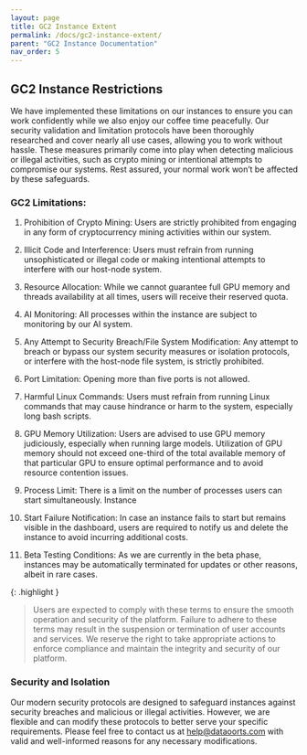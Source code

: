 ```yaml
---
layout: page
title: GC2 Instance Extent
permalink: /docs/gc2-instance-extent/
parent: "GC2 Instance Documentation"
nav_order: 5
---
```


## GC2 Instance Restrictions
We have implemented these limitations on our instances to ensure you can work confidently while we also enjoy our coffee time peacefully. Our security validation and limitation protocols have been thoroughly researched and cover nearly all use cases, allowing you to work without hassle. These measures primarily come into play when detecting malicious or illegal activities, such as crypto mining or intentional attempts to compromise our systems. Rest assured, your normal work won’t be affected by these safeguards.

### GC2 Limitations:
1. Prohibition of Crypto Mining: Users are strictly prohibited from engaging in any form of cryptocurrency mining activities within our system.

2. Illicit Code and Interference: Users must refrain from running unsophisticated or illegal code or making intentional attempts to interfere with our host-node system.

3. Resource Allocation: While we cannot guarantee full GPU memory and threads availability at all times, users will receive their reserved quota.

4. AI Monitoring: All processes within the instance are subject to monitoring by our AI system.

5. Any Attempt to Security Breach/File System Modification: Any attempt to breach or bypass our system security measures or isolation protocols, or interfere with the host-node file system, is strictly prohibited.

6. Port Limitation: Opening more than five ports is not allowed.

7. Harmful Linux Commands: Users must refrain from running Linux commands that may cause hindrance or harm to the system, especially long bash scripts.

8. GPU Memory Utilization: Users are advised to use GPU memory judiciously, especially when running large models. Utilization of GPU memory should not exceed one-third of the total available memory of that particular GPU to ensure optimal performance and to avoid resource contention issues.

9. Process Limit: There is a limit on the number of processes users can start simultaneously. Instance

10. Start Failure Notification: In case an instance fails to start but remains visible in the dashboard, users are required to notify us and delete the instance to avoid incurring additional costs.

11. Beta Testing Conditions: As we are currently in the beta phase, instances may be automatically terminated for updates or other reasons, albeit in rare cases.

{: .highlight }
> Users are expected to comply with these terms to ensure the smooth operation and security of the platform. Failure to adhere to these terms may result in the suspension or termination of user accounts and services. We reserve the right to take appropriate actions to enforce compliance and maintain the integrity and security of our platform.


### Security and Isolation
Our modern security protocols are designed to safeguard instances against security breaches and malicious or illegal activities. However, we are flexible and can modify these protocols to better serve your specific requirements. Please feel free to contact us at [help@dataoorts.com](help@dataoorts.com) with valid and well-informed reasons for any necessary modifications.

